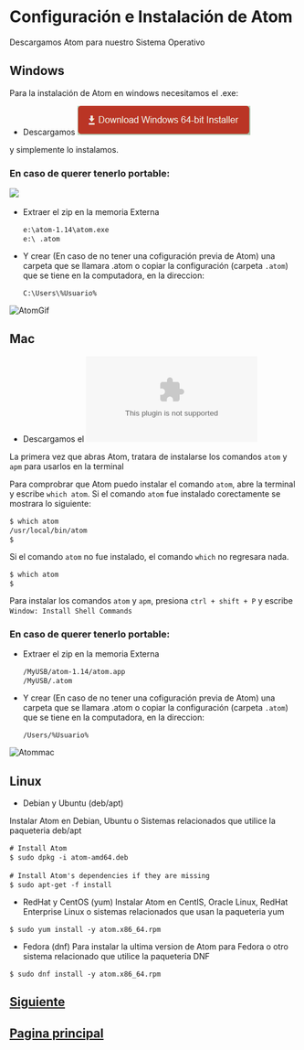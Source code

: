 # Configuración e Instalación de Atom

Descargamos Atom para nuestro Sistema Operativo



## Windows
Para la instalación de Atom en windows necesitamos el .exe:

* Descargamos [<img src="Images/windows.PNG">](https://atom.io/download/windows_x64)


y simplemente lo instalamos.

### En caso de querer tenerlo portable:

  [<img src="https://discourse-cdn-sjc1.com/business/uploads/github_atom/490/d8548f4ce56f1599.png">](https://github.com/atom/atom/releases/download/v1.14.3/atom-windows.zip "Atom portable")

* Extraer el zip en la memoria Externa

	```
	e:\atom-1.14\atom.exe
	e:\ .atom
	```

* Y crear (En caso de no tener una cofiguración previa de Atom) una carpeta que se llamara .atom 
  o copiar la configuración (carpeta ``` .atom ```) que se tiene en la computadora, en la direccion: 

  ```
  C:\Users\%Usuario%
   ```
 ![AtomGif](Images/windows.gif)


## Mac
* Descargamos el ![Atom para Mac](https://github.com/atom/atom/releases/download/v1.14.3/atom-mac.zip)

La primera vez que abras Atom, tratara de instalarse los comandos ``` atom ``` y ``` apm ``` para usarlos en la terminal

Para comprobrar que Atom puedo instalar el comando ``` atom ```, abre la terminal y escribe ``` which atom ```. Si el comando ``` atom ``` fue instalado corectamente se mostrara lo siguiente:

```
$ which atom
/usr/local/bin/atom
$
```
Si el comando ``` atom ``` no fue instalado, el comando ``` which ``` no regresara nada.

```
$ which atom
$ 
```

Para instalar los comandos ``` atom ``` y ``` apm ```, presiona ``` ctrl + shift + P ``` y escribe ``` Window: Install Shell Commands ```

### En caso de querer tenerlo portable:

* Extraer el zip en la memoria Externa

	```
	/MyUSB/atom-1.14/atom.app
	/MyUSB/.atom
	```
* Y crear (En caso de no tener una cofiguración previa de Atom) una carpeta que se llamara .atom 
  o copiar la configuración (carpeta ``` .atom ```) que se tiene en la computadora, en la direccion: 

  ```
  /Users/%Usuario%
  ```
![Atommac](Images/mac.png)


## Linux

* Debian y Ubuntu (deb/apt)

Instalar Atom en Debian, Ubuntu o Sistemas relacionados que utilice la paqueteria deb/apt

```
# Install Atom
$ sudo dpkg -i atom-amd64.deb

# Install Atom's dependencies if they are missing
$ sudo apt-get -f install
```

* RedHat y CentOS (yum)
Instalar Atom en CentIS, Oracle Linux, RedHat Enterprise Linux o sistemas relacionados que usan la paqueteria yum 

```
$ sudo yum install -y atom.x86_64.rpm
```

* Fedora (dnf)
Para instalar la ultima version de Atom para Fedora o otro sistema relacionado que utilice la paqueteria DNF

```
$ sudo dnf install -y atom.x86_64.rpm
```

## [Siguiente](PAGE2.md)
## [Pagina principal](README.md)
